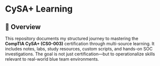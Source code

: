 # CySA+ Learning

## 📘 Overview

This repository documents my structured journey to mastering the **CompTIA CySA+ (CS0-003)** certification through multi-source learning. It includes notes, labs, study resources, custom scripts, and hands-on SOC investigations. The goal is not just certification—but to operationalize skills relevant to real-world blue team environments.

